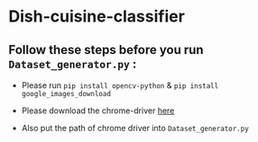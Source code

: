 # Dish-cuisine-classifier

## Follow these steps before you run `Dataset_generator.py` :

* Please run `pip install opencv-python` & `pip install google_images_download` 

* Please download the chrome-driver [here](https://chromedriver.storage.googleapis.com/index.html?path=2.44/)

* Also put the path of chrome driver into `Dataset_generator.py` 

